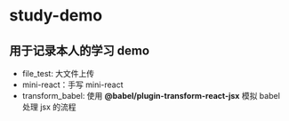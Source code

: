 # study-demo

## 用于记录本人的学习 demo

- file_test: 大文件上传
- mini-react：手写 mini-react
- transform_babel: 使用 **@babel/plugin-transform-react-jsx** 模拟 babel 处理 jsx 的流程

